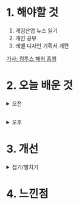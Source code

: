 
# 1. 해야할 것

1. 게임산업 뉴스 읽기 
2. 개인 공부  
3. 레벨 디자인 기획서 개편

[기사: 컴투스 해외 흥행](https://www.gameinsight.co.kr/news/articleView.html?idxno=32032)



# 2. 오늘 배운 것

<details>
<summary>오전</summary>

## 질식의 공동 레벨 디자인 기획서 개편

![image](https://github.com/JM94Ent/TIL-WIL/assets/143363550/94a72e67-62ec-49f6-a0cc-944bf06421f5)

개선사항
```
1. 몬스터 배치
2. 레벨 내 기믹 설명 추가
```
</details>

##

<details>
<summary>오후</summary>


</details>




# 3. 개선


<details>
<summary>접기/펼치기</summary>


</details>



# 4. 느낀점


